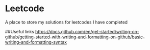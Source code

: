 # Leetcode
A place to store my solutions for leetcodes I have completed

##Useful links
https://docs.github.com/en/get-started/writing-on-github/getting-started-with-writing-and-formatting-on-github/basic-writing-and-formatting-syntax
